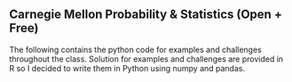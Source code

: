 ## Carnegie Mellon Probability & Statistics (Open + Free)

The following contains the python code for examples and challenges throughout the class. Solution for examples and challenges are provided in R so I decided to write them in Python using numpy and pandas.
